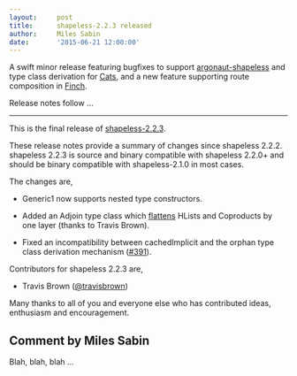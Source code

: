 ```yaml
---
layout:     post
title:      shapeless-2.2.3 released
author:     Miles Sabin
date:       '2015-06-21 12:00:00'
---
```



A swift minor release featuring bugfixes to support [argonaut-shapeless][argonaut-shapeless] and type class derivation
for [Cats][cats], and a new feature supporting route composition in [Finch][finch].

<span class="break"></span>

Release notes follow ...

[argonaut-shapeless]: https://github.com/alexarchambault/argonaut-shapeless
[cats]: https://github.com/non/cats
[finch]: https://github.com/finagle/finch

---

This is the final release of [shapeless-2.2.3][shapeless].

These release notes provide a summary of changes since shapeless 2.2.2.
shapeless 2.2.3 is source and binary compatible with shapeless 2.2.0+
and should be binary compatible with shapeless-2.1.0 in most cases.

The changes are,

* Generic1 now supports nested type constructors.

* Added an Adjoin type class which [flattens][router] HLists and
  Coproducts by one layer (thanks to Travis Brown).

* Fixed an incompatibility between cachedImplicit and the orphan type
  class derivation mechanism ([#391][issue-391]).

Contributors for shapeless 2.2.3 are,

* Travis Brown ([@travisbrown](https://twitter.com/travisbrown))

Many thanks to all of you and everyone else who has contributed ideas,
enthusiasm and encouragement.

[shapeless]: https://github.com/milessabin/shapeless
[router]: https://github.com/milessabin/shapeless/blob/master/examples/src/main/scala/shapeless/examples/router.scala
[issue-391]: https://github.com/milessabin/shapeless/issues/391

Comment by Miles Sabin
--------
Blah, blah, blah ...

